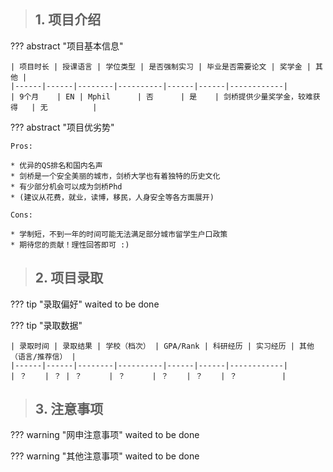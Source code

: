 > ## **1. 项目介绍**

??? abstract "项目基本信息" 

    | 项目时长 | 授课语言 | 学位类型 | 是否强制实习 | 毕业是否需要论文 | 奖学金 | 其他 |
    |------|------|--------|----------|------|------|------------|
    | 9个月    | EN | Mphil      | 否      | 是    | 剑桥提供少量奖学金，较难获得   | 无          |

??? abstract "项目优劣势" 

    Pros:
    
    * 优异的QS排名和国内名声
    * 剑桥是一个安全美丽的城市，剑桥大学也有着独特的历史文化
    * 有少部分机会可以成为剑桥Phd
    * (建议从花费，就业，读博，移民，人身安全等各方面展开)
    
    Cons:

    * 学制短，不到一年的时间可能无法满足部分城市留学生户口政策
    * 期待您的贡献！理性回答即可 :)

> ## **2. 项目录取**

??? tip "录取偏好"
    waited to be done

??? tip "录取数据"

    | 录取时间 | 录取结果 | 学校（档次） | GPA/Rank | 科研经历 | 实习经历 | 其他（语言/推荐信） |
    |------|------|--------|----------|------|------|------------|
    | ？    | ？ | ？      | ？      | ？    | ？    | ？          |


> ## **3. 注意事项**

??? warning "网申注意事项"
    waited to be done

??? warning "其他注意事项"
    waited to be done

